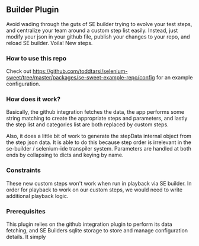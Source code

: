 ## Builder Plugin

Avoid wading through the guts of SE builder trying to evolve your test steps, and centralize your team around a custom step list easily. Instead, just modify your json in your github file, publish your changes to your repo, and reload SE builder. Voila! New steps. 

### How to use this repo

Check out https://github.com/toddtarsi/selenium-sweet/tree/master/packages/se-sweet-example-repo/config for an example configuration. 

### How does it work?

Basically, the github integration fetches the data, the app performs some string matching to create the appropriate steps and parameters, and lastly the step list and categories list are both replaced by custom steps.

Also, it does a little bit of work to generate the stepData internal object from the step json data. It is able to do this because step order is irrelevant in the se-builder / selenium-ide transpiler system. Parameters are handled at both ends by collapsing to dicts and keying by name.

### Constraints

These new custom steps won't work when run in playback via SE builder.
In order for playback to work on our custom steps, we would need to write additional playback logic.

### Prerequisites

This plugin relies on the github integration plugin to perform its data fetching,
and SE Builders sqlite storage to store and manage configuration details.
It simply 
